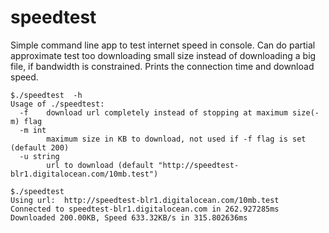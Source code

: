 # speedtest

Simple command line app to test internet speed in console. Can do partial approximate test too downloading small size instead of downloading a big file, if bandwidth is constrained. Prints the connection time and download speed.

```
$./speedtest  -h
Usage of ./speedtest:
  -f	download url completely instead of stopping at maximum size(-m) flag
  -m int
    	maximum size in KB to download, not used if -f flag is set (default 200)
  -u string
    	url to download (default "http://speedtest-blr1.digitalocean.com/10mb.test")

```

```
$./speedtest
Using url:  http://speedtest-blr1.digitalocean.com/10mb.test
Connected to speedtest-blr1.digitalocean.com in 262.927285ms
Downloaded 200.00KB, Speed 633.32KB/s in 315.802636ms
```
